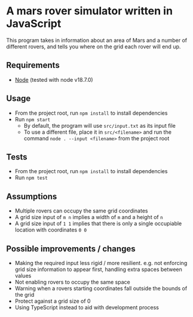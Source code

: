 # A mars rover simulator written in JavaScript

This program takes in information about an area of Mars and a number of different rovers, and tells you where on the grid each rover will end up.

## Requirements

-   [Node](https://docs.npmjs.com/downloading-and-installing-node-js-and-npm) (tested with node v18.7.0)

## Usage

-   From the project root, run `npm install` to install dependencies
-   Run `npm start`
    -   By default, the program will use `src/input.txt` as its input file
    -   To use a different file, place it in `src/<filename>` and run the command `node . --input <filename>` from the project root

## Tests

-   From the project root, run `npm install` to install dependencies
-   Run `npm test`

## Assumptions

-   Multiple rovers can occupy the same grid coordinates
-   A grid size input of `m n` implies a width of `m` and a height of `n`
-   A grid size input of `1 1` implies that there is only a single occupiable location with coordinates `0 0`

## Possible improvements / changes

-   Making the required input less rigid / more resilient. e.g. not enforcing grid size information to appear first, handling extra spaces between values
-   Not enabling rovers to occupy the same space
-   Warning when a rovers starting coordinates fall outside the bounds of the grid
-   Protect against a grid size of 0
-   Using TypeScript instead to aid with development process
